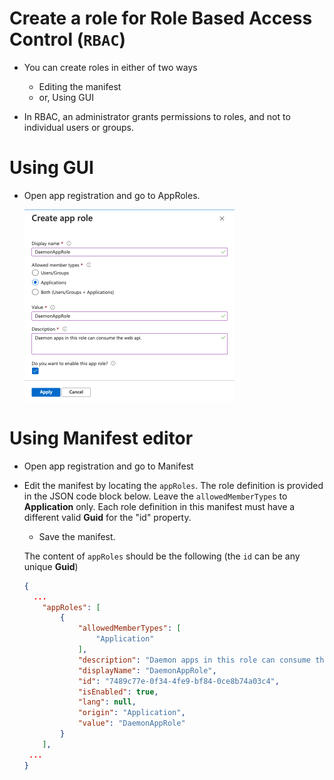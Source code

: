 # Create a role for Role Based Access Control (`RBAC`)

- You can create roles in either of two ways
  - Editing the manifest
  - or, Using GUI

- In RBAC, an administrator grants permissions to roles, and not to individual users or groups. 

  

# Using GUI

- Open app registration and go to AppRoles. 

  <img src="docs/images/image-20210402141440658.png" alt="image-20210402141440658" style="zoom:50%;" />



# Using Manifest editor

- Open app registration and go to Manifest

- Edit the manifest by locating the `appRoles`.  The role definition is provided in the JSON code block below. Leave the `allowedMemberTypes` to **Application** only. Each role definition in this manifest must have a different valid **Guid** for the "id" property.
  
  - Save the manifest.
  
  The content of `appRoles` should be the following (the `id` can be any unique **Guid**)
  
  ```json
  {
    ...
      "appRoles": [
          {
              "allowedMemberTypes": [
                  "Application"
              ],
              "description": "Daemon apps in this role can consume the web api.",
              "displayName": "DaemonAppRole",
              "id": "7489c77e-0f34-4fe9-bf84-0ce8b74a03c4",
              "isEnabled": true,
              "lang": null,
              "origin": "Application",
              "value": "DaemonAppRole"
          }
      ],
   ...
  }
  ```
  
  